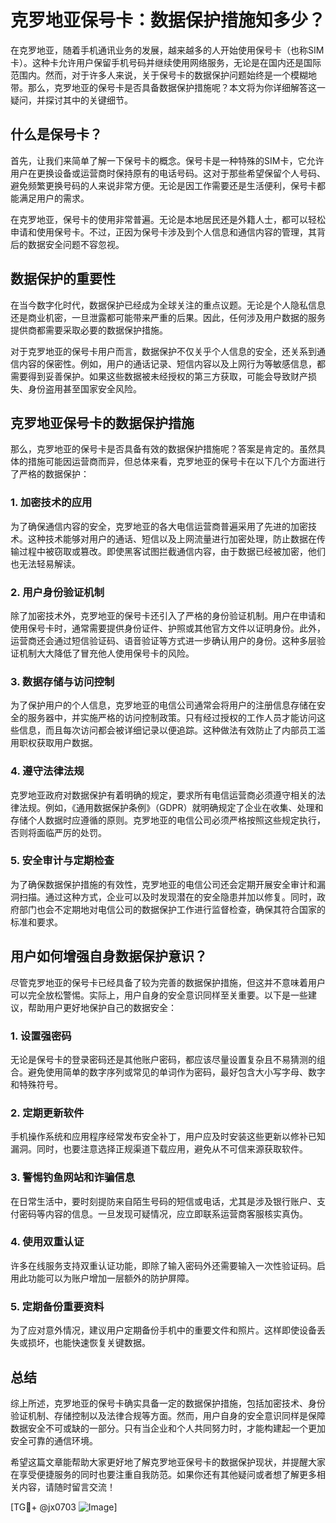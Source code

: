 # 克罗地亚保号卡：数据保护措施知多少？

在克罗地亚，随着手机通讯业务的发展，越来越多的人开始使用保号卡（也称SIM卡）。这种卡允许用户保留手机号码并继续使用网络服务，无论是在国内还是国际范围内。然而，对于许多人来说，关于保号卡的数据保护问题始终是一个模糊地带。那么，克罗地亚的保号卡是否具备数据保护措施呢？本文将为你详细解答这一疑问，并探讨其中的关键细节。

## 什么是保号卡？

首先，让我们来简单了解一下保号卡的概念。保号卡是一种特殊的SIM卡，它允许用户在更换设备或运营商时保持原有的电话号码。这对于那些希望保留个人号码、避免频繁更换号码的人来说非常方便。无论是因工作需要还是生活便利，保号卡都能满足用户的需求。

在克罗地亚，保号卡的使用非常普遍。无论是本地居民还是外籍人士，都可以轻松申请和使用保号卡。不过，正因为保号卡涉及到个人信息和通信内容的管理，其背后的数据安全问题不容忽视。

## 数据保护的重要性

在当今数字化时代，数据保护已经成为全球关注的重点议题。无论是个人隐私信息还是商业机密，一旦泄露都可能带来严重的后果。因此，任何涉及用户数据的服务提供商都需要采取必要的数据保护措施。

对于克罗地亚的保号卡用户而言，数据保护不仅关乎个人信息的安全，还关系到通信内容的保密性。例如，用户的通话记录、短信内容以及上网行为等敏感信息，都需要得到妥善保护。如果这些数据被未经授权的第三方获取，可能会导致财产损失、身份盗用甚至国家安全风险。

## 克罗地亚保号卡的数据保护措施

那么，克罗地亚的保号卡是否具备有效的数据保护措施呢？答案是肯定的。虽然具体的措施可能因运营商而异，但总体来看，克罗地亚的保号卡在以下几个方面进行了严格的数据保护：

### 1. 加密技术的应用

为了确保通信内容的安全，克罗地亚的各大电信运营商普遍采用了先进的加密技术。这种技术能够对用户的通话、短信以及上网流量进行加密处理，防止数据在传输过程中被窃取或篡改。即使黑客试图拦截通信内容，由于数据已经被加密，他们也无法轻易解读。

### 2. 用户身份验证机制

除了加密技术外，克罗地亚的保号卡还引入了严格的身份验证机制。用户在申请和使用保号卡时，通常需要提供身份证件、护照或其他官方文件以证明身份。此外，运营商还会通过短信验证码、语音验证等方式进一步确认用户的身份。这种多层验证机制大大降低了冒充他人使用保号卡的风险。

### 3. 数据存储与访问控制

为了保护用户的个人信息，克罗地亚的电信公司通常会将用户的注册信息存储在安全的服务器中，并实施严格的访问控制政策。只有经过授权的工作人员才能访问这些信息，而且每次访问都会被详细记录以便追踪。这种做法有效防止了内部员工滥用职权获取用户数据。

### 4. 遵守法律法规

克罗地亚政府对数据保护有着明确的规定，要求所有电信运营商必须遵守相关的法律法规。例如，《通用数据保护条例》（GDPR）就明确规定了企业在收集、处理和存储个人数据时应遵循的原则。克罗地亚的电信公司必须严格按照这些规定执行，否则将面临严厉的处罚。

### 5. 安全审计与定期检查

为了确保数据保护措施的有效性，克罗地亚的电信公司还会定期开展安全审计和漏洞扫描。通过这种方式，企业可以及时发现潜在的安全隐患并加以修复。同时，政府部门也会不定期地对电信公司的数据保护工作进行监督检查，确保其符合国家的标准和要求。

## 用户如何增强自身数据保护意识？

尽管克罗地亚的保号卡已经具备了较为完善的数据保护措施，但这并不意味着用户可以完全放松警惕。实际上，用户自身的安全意识同样至关重要。以下是一些建议，帮助用户更好地保护自己的数据安全：

### 1. 设置强密码

无论是保号卡的登录密码还是其他账户密码，都应该尽量设置复杂且不易猜测的组合。避免使用简单的数字序列或常见的单词作为密码，最好包含大小写字母、数字和特殊符号。

### 2. 定期更新软件

手机操作系统和应用程序经常发布安全补丁，用户应及时安装这些更新以修补已知漏洞。同时，也要注意选择正规渠道下载应用，避免从不可信来源获取软件。

### 3. 警惕钓鱼网站和诈骗信息

在日常生活中，要时刻提防来自陌生号码的短信或电话，尤其是涉及银行账户、支付密码等内容的信息。一旦发现可疑情况，应立即联系运营商客服核实真伪。

### 4. 使用双重认证

许多在线服务支持双重认证功能，即除了输入密码外还需要输入一次性验证码。启用此功能可以为账户增加一层额外的防护屏障。

### 5. 定期备份重要资料

为了应对意外情况，建议用户定期备份手机中的重要文件和照片。这样即使设备丢失或损坏，也能快速恢复关键数据。

## 总结

综上所述，克罗地亚的保号卡确实具备一定的数据保护措施，包括加密技术、身份验证机制、存储控制以及法律合规等方面。然而，用户自身的安全意识同样是保障数据安全不可或缺的一部分。只有当企业和个人共同努力时，才能构建起一个更加安全可靠的通信环境。

希望这篇文章能帮助大家更好地了解克罗地亚保号卡的数据保护现状，并提醒大家在享受便捷服务的同时也要注重自我防范。如果你还有其他疑问或者想了解更多相关内容，请随时留言交流！

[TG💪+ @jx0703 ![Image](https://github.com/user-attachments/assets/dbca1d08-cadb-493c-b0ec-ad6f7a83f270)]